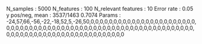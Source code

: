 N_samples                     : 5000
N_features                    : 100
N_relevant features           : 10
Error rate                    : 0.05
y pos/neg, mean               : 3537/1463 0.7074
Params                        : -24,57,66,-56,-22,-18,52,5,-26,50,0,0,0,0,0,0,0,0,0,0,0,0,0,0,0,0,0,0,0,0,0,0,0,0,0,0,0,0,0,0,0,0,0,0,0,0,0,0,0,0,0,0,0,0,0,0,0,0,0,0,0,0,0,0,0,0,0,0,0,0,0,0,0,0,0,0,0,0,0,0,0,0,0,0,0,0,0,0,0,0,0,0,0,0,0,0,0,0,0,0
